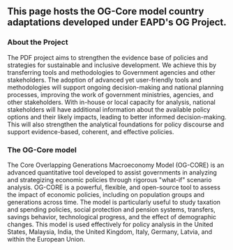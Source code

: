 ## This page hosts the OG-Core model country adaptations developed under EAPD's OG Project. 

### About the Project
The PDF project aims to strengthen the evidence base of policies and strategies for sustainable and inclusive development. We achieve this by transferring tools and methodologies to Government agencies and other stakeholders. The adoption of advanced yet user-friendly tools and methodologies will support ongoing decision-making and national planning processes, improving the work of government ministries, agencies, and other stakeholders. With in-house or local capacity for analysis, national stakeholders will have additional information about the available policy options and their likely impacts, leading to better informed decision-making. This will also strengthen the analytical foundations for policy discourse and support evidence-based, coherent, and effective policies.

### The OG-Core model
The Core Overlapping Generations Macroeconomy Model (OG-CORE) is an advanced quantitative tool developed to assist governments in analyzing and strategizing economic policies through rigorous "what-if" scenario analysis. OG-CORE is a powerful, flexible, and open-source tool to assess the impact of economic policies, including on population groups and generations across time. The model is particularly useful to study taxation and spending policies, social protection and pension systems, transfers, savings behavior, technological progress, and the effect of demographic changes. This model is used effectively for policy analysis in the United States, Malaysia, India, the United Kingdom, Italy, Germany, Latvia, and within the European Union.
